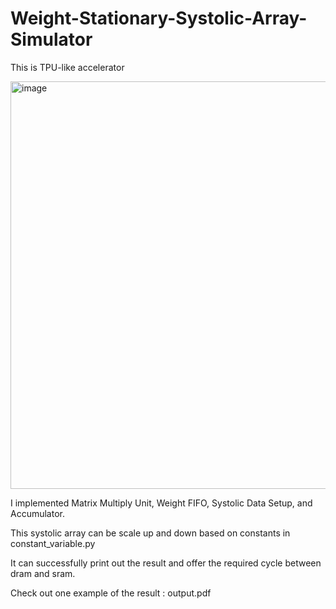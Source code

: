 # Weight-Stationary-Systolic-Array-Simulator
This is TPU-like accelerator

<img width="652" alt="image" src="https://user-images.githubusercontent.com/43400865/160793105-dd7c277f-df3e-4e3a-a635-72ca914c1195.png">

I implemented Matrix Multiply Unit, Weight FIFO, Systolic Data Setup, and Accumulator.

This systolic array can be scale up and down based on constants in constant_variable.py

It can successfully print out the result and offer the required cycle between dram and sram.

Check out one example of the result : output.pdf
